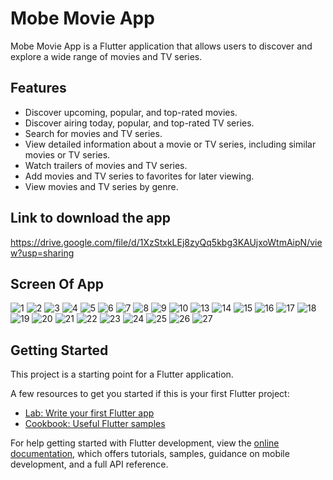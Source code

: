 # Mobe Movie App

Mobe Movie App is a Flutter application that allows users to discover and explore a wide range of movies and TV series.

## Features

- Discover upcoming, popular, and top-rated movies.
- Discover airing today, popular, and top-rated TV series.
- Search for movies and TV series.
- View detailed information about a movie or TV series, including similar movies or TV series.
- Watch trailers of movies and TV series.
- Add movies and TV series to favorites for later viewing.
- View movies and TV series by genre.

## Link to download the app 
https://drive.google.com/file/d/1XzStxkLEj8zyQq5kbg3KAUjxoWtmAipN/view?usp=sharing

## Screen Of App
![1](https://github.com/MarawanAbed/Mobe-movie-app/assets/73714493/1c81e692-d990-4a27-b785-225759b8a8d0)
![2](https://github.com/MarawanAbed/Mobe-movie-app/assets/73714493/cd002044-9177-439f-8498-cc6002140e3a)
![3](https://github.com/MarawanAbed/Mobe-movie-app/assets/73714493/8ed70735-1730-4a62-ac19-dd7e2b7bd248)
![4](https://github.com/MarawanAbed/Mobe-movie-app/assets/73714493/c600860e-a63d-4d29-939d-7edf0fe511f9)
![5](https://github.com/MarawanAbed/Mobe-movie-app/assets/73714493/05daeec9-c15a-4b8e-9695-ba618e932769)
![6](https://github.com/MarawanAbed/Mobe-movie-app/assets/73714493/49687218-a5ce-4275-a5de-aa5bf7be6ea2)
![7](https://github.com/MarawanAbed/Mobe-movie-app/assets/73714493/edf1021a-b10f-4758-967b-3be62b4d5f3a)
![8](https://github.com/MarawanAbed/Mobe-movie-app/assets/73714493/51f4a281-94eb-4a4a-a5ab-23326df3cca4)
![9](https://github.com/MarawanAbed/Mobe-movie-app/assets/73714493/dc7abae5-5f0e-468d-857a-c0356bbf8a79)
![10](https://github.com/MarawanAbed/Mobe-movie-app/assets/73714493/fe4405e3-05fb-4984-8b7e-c75dc22de234)
![13](https://github.com/MarawanAbed/Mobe-movie-app/assets/73714493/a4c51462-e55d-44f8-8efc-509e3c02daf2)
![14](https://github.com/MarawanAbed/Mobe-movie-app/assets/73714493/0687f6bf-2d67-46d0-b2dd-31094bb4b51a)
![15](https://github.com/MarawanAbed/Mobe-movie-app/assets/73714493/67b014fc-946e-4f54-bb3a-a809b1340ec6)
![16](https://github.com/MarawanAbed/Mobe-movie-app/assets/73714493/d1535e1a-090b-41d0-aa59-77acc707833b)
![17](https://github.com/MarawanAbed/Mobe-movie-app/assets/73714493/f9612c7d-12c4-40a0-af41-5fdfd27331c7)
![18](https://github.com/MarawanAbed/Mobe-movie-app/assets/73714493/1ff83c93-790b-4d72-a032-85b64d2d1a7e)
![19](https://github.com/MarawanAbed/Mobe-movie-app/assets/73714493/31ff0b75-1dd6-468c-a009-fdfb34483401)
![20](https://github.com/MarawanAbed/Mobe-movie-app/assets/73714493/1551fbe1-fe6f-405d-aacc-7eb83215b423)
![21](https://github.com/MarawanAbed/Mobe-movie-app/assets/73714493/093412fe-5671-4ee6-b6de-6c5d75b4cc6c)
![22](https://github.com/MarawanAbed/Mobe-movie-app/assets/73714493/4e469cf8-b195-4947-8099-53601e125633)
![23](https://github.com/MarawanAbed/Mobe-movie-app/assets/73714493/1d4af438-d455-4e97-9453-d4356bb678ae)
![24](https://github.com/MarawanAbed/Mobe-movie-app/assets/73714493/6ddd95fa-6047-433c-ad62-0a656e34e08b)
![25](https://github.com/MarawanAbed/Mobe-movie-app/assets/73714493/fb0dd262-4a98-45f5-94ed-ca7a3bb55de3)
![26](https://github.com/MarawanAbed/Mobe-movie-app/assets/73714493/2ba92e27-3958-4b6f-80c5-b291ac35db87)
![27](https://github.com/MarawanAbed/Mobe-movie-app/assets/73714493/8e163e15-0511-43d5-b1a0-2a194f952f8f)
## Getting Started

This project is a starting point for a Flutter application.

A few resources to get you started if this is your first Flutter project:

- [Lab: Write your first Flutter app](https://docs.flutter.dev/get-started/codelab)
- [Cookbook: Useful Flutter samples](https://docs.flutter.dev/cookbook)

For help getting started with Flutter development, view the
[online documentation](https://docs.flutter.dev/), which offers tutorials,
samples, guidance on mobile development, and a full API reference.
